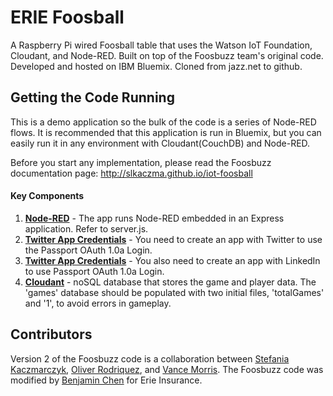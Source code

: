 # ERIE Foosball
A Raspberry Pi wired Foosball table that uses the Watson IoT Foundation, Cloudant, and Node-RED.
Built on top of the Foosbuzz team's original code.
Developed and hosted on IBM Bluemix.  Cloned from jazz.net to github.

## Getting the Code Running
This is a demo application so the bulk of the code is a series of Node-RED flows.  It is recommended that 
this application is run in Bluemix, but you can easily run it in any environment with Cloudant(CouchDB) and Node-RED.  

Before you start any implementation, please read the Foosbuzz documentation page: http://slkaczma.github.io/iot-foosball

#### Key Components
1. [**Node-RED**](https://github.com/node-red/node-red) - The app runs Node-RED embedded in an Express application. Refer to server.js.
2. [**Twitter App Credentials**](https://apps.twitter.com/) - You need to create an app with Twitter to use the Passport OAuth 1.0a Login.
2. [**Twitter App Credentials**](https://developer.linkedin.com/) - You also need to create an app with LinkedIn to use Passport OAuth 1.0a Login.
3. [**Cloudant**](https://cloudant.com/) - noSQL database that stores the game and player data.  The 'games' database should be populated with two initial files, 'totalGames' and '1', to avoid errors in gameplay. 


## Contributors
Version 2 of the Foosbuzz code is a collaboration between [Stefania Kaczmarczyk](https://github.com/slkaczma), [Oliver Rodriquez](https://github.com/odrodrig), and [Vance Morris](https://github.com/vmorris). The Foosbuzz code was modified by [Benjamin Chen](https://github.com/pentachen) for Erie Insurance.

